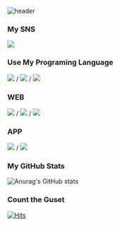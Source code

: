 ![header](https://capsule-render.vercel.app/api?type=cylinder&color=auto&height=300&section=header&text=text=over1234_render&animation=fadeIn%20render&fontSize=90)


### My SNS
<img src="https://img.shields.io/badge/whdvlf1155@gmail.com-EA4335?style=flat-square&logo=Gmail&logoColor=white"/>

### Use My Programing Language
<img src="https://img.shields.io/badge/-A8B9CC?style=flat-square&logo=C&logoColor=white"/> / <img src="https://img.shields.io/badge/C++-00599C?style=flat-square&logo=C++&logoColor=white"/> / <img src="https://img.shields.io/badge/Java-007396?style=flat-square&logo=Java&logoColor=white"/>
### WEB
<img src="https://img.shields.io/badge/JavaScript-F7DF1E?style=flat-square&logo=JavaScript&logoColor=white"/> / <img src="https://img.shields.io/badge/CSS3-1572B6?style=flat-square&logo=CSS3&logoColor=white"/> / <img src="https://img.shields.io/badge/HTML5-E34F26?style=flat-square&logo=HTML3&logoColor=white"/>
### APP
<img src="https://img.shields.io/badge/Dart-0175C2?style=flat-square&logo=Dart&logoColor=white"/> / <img src="https://img.shields.io/badge/Flutter-02569B?style=flat-square&logo=Flutter&logoColor=white"/>

### My GitHub Stats
![Anurag's GitHub stats](https://github-readme-stats.vercel.app/api?username=over1234&show_icons=true&theme=radical)

### Count the Guset
[![Hits](https://hits.seeyoufarm.com/api/count/incr/badge.svg?url=https%3A%2F%2Fgithub.com%2Fover1234&count_bg=%23000000&title_bg=%23F0ED00&icon=github.svg&icon_color=%230A0A0A&title=Guests&edge_flat=false)](https://hits.seeyoufarm.com)

